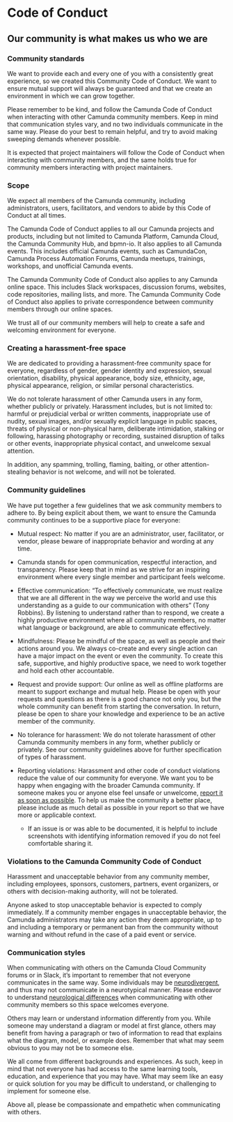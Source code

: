 # Code of Conduct

## Our community is what makes us who we are

### Community standards

We want to provide each and every one of you with a consistently great experience, so we created this Community Code of Conduct. We want to ensure mutual support will always be guaranteed and that we create an environment in which we can grow together.

Please remember to be kind, and follow the Camunda Code of Conduct when interacting with other Camunda community members. Keep in mind that communication styles vary, and no two individuals communicate in the same way. Please do your best to remain helpful, and try to avoid making sweeping demands whenever possible.

It is expected that project maintainers will follow the Code of Conduct when interacting with community members, and the same holds true for community members interacting with project maintainers.

### Scope

We expect all members of the Camunda community, including administrators, users, facilitators, and vendors to abide by this Code of Conduct at all times.

The Camunda Code of Conduct applies to all our Camunda projects and products, including but not limited to Camunda Platform, Camunda Cloud, the Camunda Community Hub, and bpmn-io. It also applies to all Camunda events. This includes official Camunda events, such as CamundaCon, Camunda Process Automation Forums, Camunda meetups, trainings, workshops, and unofficial Camunda events.

The Camunda Community Code of Conduct also applies to any Camunda online space. This includes Slack workspaces, discussion forums, websites, code repositories, mailing lists, and more. The Camunda Community Code of Conduct also applies to private correspondence between community members through our online spaces.

We trust all of our community members will help to create a safe and welcoming environment for everyone.

### Creating a harassment-free space

We are dedicated to providing a harassment-free community space for everyone, regardless of gender, gender identity and expression, sexual orientation, disability, physical appearance, body size, ethnicity, age, physical appearance, religion, or similar personal characteristics.

We do not tolerate harassment of other Camunda users in any form, whether publicly or privately. Harassment includes, but is not limited to: harmful or prejudicial verbal or written comments, inappropriate use of nudity, sexual images, and/or sexually explicit language in public spaces, threats of physical or non-physical harm, deliberate intimidation, stalking or following, harassing photography or recording, sustained disruption of talks or other events, inappropriate physical contact, and unwelcome sexual attention.

In addition, any spamming, trolling, flaming, baiting, or other attention-stealing behavior is not welcome, and will not be tolerated.

### Community guidelines

We have put together a few guidelines that we ask community members to adhere to. By being explicit about them, we want to ensure the Camunda community continues to be a supportive place for everyone:

* Mutual respect: No matter if you are an administrator, user, facilitator, or vendor, please beware of inappropriate behavior and wording at any time.
* Camunda stands for open communication, respectful interaction, and transparency. Please keep that in mind as we strive for an inspiring environment where every single member and participant feels welcome.
* Effective communication: “To effectively communicate, we must realize that we are all different in the way we perceive the world and use this understanding as a guide to our communication with others” (Tony Robbins). By listening to understand rather than to respond, we create a highly productive environment where all community members, no matter what language or background, are able to communicate effectively.
* Mindfulness: Please be mindful of the space, as well as people and their actions around you. We always co-create and every single action can have a major impact on the event or even the community. To create this safe, supportive, and highly productive space, we need to work together and hold each other accountable.
* Request and provide support: Our online as well as offline platforms are meant to support exchange and mutual help. Please be open with your requests and questions as there is a good chance not only you, but the whole community can benefit from starting the conversation. In return, please be open to share your knowledge and experience to be an active member of the community.
* No tolerance for harassment: We do not tolerate harassment of other Camunda community members in any form, whether publicly or privately. See our community guidelines above for further specification of types of harassment.

* Reporting violations: Harassment and other code of conduct violations reduce the value of our community for everyone. We want you to be happy when engaging with the broader Camunda community. If someone makes you or anyone else feel unsafe or unwelcome, [report it as soon as possible]. To help us make the community a better place, please include as much detail as possible in your report so that we have more or applicable context. 
  * If an issue is or was able to be documented, it is helpful to include screenshots with identifying information removed if you do not feel comfortable sharing it.

### Violations to the Camunda Community Code of Conduct

Harassment and unacceptable behavior from any community member, including employees, sponsors, customers, partners, event organizers, or others with decision-making authority, will not be tolerated.

Anyone asked to stop unacceptable behavior is expected to comply immediately. If a community member engages in unacceptable behavior, the Camunda administrators may take any action they deem appropriate, up to and including a temporary or permanent ban from the community without warning and without refund in the case of a paid event or service.

### Communication styles

When communicating with others on the Camunda Cloud Community forums or in Slack, it’s important to remember that not everyone communicates in the same way. Some individuals may be [neurodivergent], and thus may not communicate in a neurotypical manner. Please endeavor to understand [neurological differences] when communicating with other community members so this space welcomes everyone.

Others may learn or understand information differently from you. While someone may understand a diagram or model at first glance, others may benefit from having a paragraph or two of information to read that explains what the diagram, model, or example does. Remember that what may seem obvious to you may not be to someone else.

We all come from different backgrounds and experiences. As such, keep in mind that not everyone has had access to the same learning tools, education, and experience that you may have. What may seem like an easy or quick solution for you may be difficult to understand, or challenging to implement for someone else.

Above all, please be compassionate and empathetic when communicating with others.

[report it as soon as possible]: https://camunda.com/events/code-conduct/reporting-violations/
[neurodivergent]: https://autisticuk.org/neurodiversity/
[neurological differences]: https://www.bbc.co.uk/neurodiversity